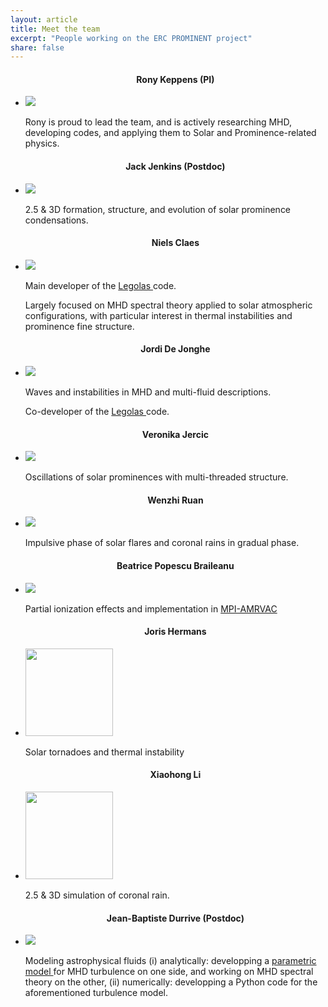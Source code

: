 ```yaml
---
layout: article
title: Meet the team
excerpt: "People working on the ERC PROMINENT project"
share: false
---
```


<ul class="th-grid">
  <h4 style="text-align:center">Rony Keppens (PI)</h4>
  <li>
    <a href="ronykeppens"><img src="{{ site.url }}/images/bio-photo-RK.png"></a>
  </li>

  Rony is proud to lead the team, and is actively researching MHD, developing codes, and applying them to Solar and Prominence-related physics.

</ul>



<ul class="th-grid_right">
  <h4 style="text-align:center">Jack Jenkins (Postdoc)</h4>
  <li>
    <a href="jackjenkins"><img src="{{ site.url }}/images/jack_bio_photo_erc.jpg"></a>
  </li>

  2.5 & 3D formation, structure, and evolution of solar prominence condensations.

</ul>


<ul class="th-grid">
  <h4 style="text-align:center">Niels Claes</h4>
  <li>
    <a href="nielsclaes"><img src="{{ site.url }}/images/bio-photo-NC.png"></a>
  </li>

  Main developer of the
  <a href="https://github.com/n-claes/legolas">
    Legolas
  </a>
  code. <br>

  Largely focused on MHD spectral theory applied to solar atmospheric
  configurations, with particular interest in thermal instabilities and prominence
  fine structure.

</ul>


<ul class="th-grid_right">
  <h4 style="text-align:center">Jordi De Jonghe</h4>
  <li>
    <a href="jordidejonghe"><img src="{{ site.url }}/images/bio-photo.jpg"></a>
  </li>

  Waves and instabilities in MHD and multi-fluid descriptions. <br>

  Co-developer of the
  <a href="https://github.com/n-claes/legolas">
    Legolas
  </a>
  code.

</ul>


<ul class="th-grid">
  <h4 style="text-align:center">Veronika Jercic</h4>
  <li>
    <a href="veronikajercic"><img src="{{ site.url }}/images/bio-photo.jpg"></a>
  </li>

 Oscillations of solar prominences with multi-threaded structure. 

</ul>


<ul class="th-grid_right">
  <h4 style="text-align:center">Wenzhi Ruan</h4>
  <li>
    <a href="wenzhiruan"><img src="{{ site.url }}/images/wenzhi_bio_photo.jpg"></a>
  </li>

  Impulsive phase of solar flares and coronal rains in gradual phase.

</ul>


<ul class="th-grid">
  <h4 style="text-align:center">Beatrice Popescu Braileanu</h4>
  <li>
    <a href="beatricebraileanu"><img src="{{ site.url }}/images/bio-photo-bpb.png"></a>
  </li>

  Partial ionization effects and implementation in
  <a href="http://amrvac.org">
    MPI-AMRVAC
  </a>

</ul>


<ul class="th-grid_right">
  <h4 style="text-align:center">Joris Hermans</h4>
  <li>
    <a href="jorishermans"><img src="{{ site.url }}/images/bio-photo-Joris.jpg" width="140" ></a>
  </li>

  Solar tornadoes and thermal instability

</ul>


<ul class="th-grid">
  <h4 style="text-align:center">Xiaohong Li</h4>
  <li>
   <a href="xiaohongli"><img src="{{ site.url }}/images/bio-photo-Xiaohong.jpg" width="140"></a>
  </li>

  2.5 & 3D simulation of coronal rain.

</ul>


<ul class="th-grid_right">
  <h4 style="text-align:center">Jean-Baptiste Durrive (Postdoc)</h4>
  <li>
    <a href="jbdurrive"><img src="{{ site.url }}/images/bio-photo-JB.jpg"></a>
  </li>

  Modeling astrophysical fluids (i) analytically: developping a <a href="https://ui.adsabs.harvard.edu/abs/2020MNRAS.496.3015D/abstract"> parametric model </a> for MHD turbulence on one side, and working on MHD spectral theory on the other, (ii) numerically: developping a Python code for the aforementioned turbulence model.

</ul>
